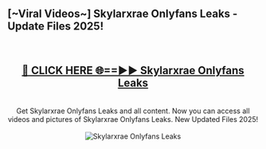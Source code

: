 <h2>[~Viral Videos~] Skylarxrae Onlyfans Leaks - Update Files 2025!</h2>
<br>
<div align="center">
<h2><a href="https://betterlinks.top/A2PfLJ" rel="nofollow">🔴 CLICK HERE 🌐==►► Skylarxrae Onlyfans Leaks</a></h2>
<br>
Get Skylarxrae Onlyfans Leaks and all content. Now you can access all videos and pictures of Skylarxrae Onlyfans Leaks. New Updated Files 2025!
<br>
<br>
<a href="https://betterlinks.top/A2PfLJ" rel="nofollow" data-target="animated-image.originalLink"><img src="https://i.ibb.co.com/WyWwxjT/player-gif2.gif" alt="Skylarxrae Onlyfans Leaks" style="max-width: 100%; display: inline-block;" data-target="animated-image.originalImage"></a>
</div>
<br>

